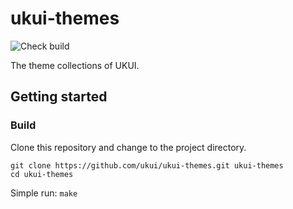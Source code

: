 # ukui-themes

![Check build](https://github.com/ukui/ukui-themes/workflows/Check%20build/badge.svg?branch=master)

The theme collections of UKUI.

## Getting started

### Build

Clone this repository and change to the project directory.

```
git clone https://github.com/ukui/ukui-themes.git ukui-themes
cd ukui-themes
```

Simple run: `make`